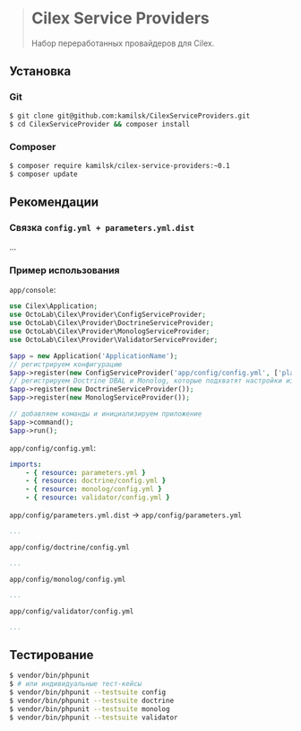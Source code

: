 > # Cilex Service Providers
>
> Набор переработанных провайдеров для Cilex.

## Установка

### Git

```bash
$ git clone git@github.com:kamilsk/CilexServiceProviders.git
$ cd CilexServiceProvider && composer install
```

### Composer

```bash
$ composer require kamilsk/cilex-service-providers:~0.1
$ composer update
```

## Рекомендации

### Связка `config.yml + parameters.yml.dist`

...

### Пример использования

`app/console`:

```php
use Cilex\Application;
use OctoLab\Cilex\Provider\ConfigServiceProvider;
use OctoLab\Cilex\Provider\DoctrineServiceProvider;
use OctoLab\Cilex\Provider\MonologServiceProvider;
use OctoLab\Cilex\Provider\ValidatorServiceProvider;

$app = new Application('ApplicationName');
// регистрируем конфигурацию
$app->register(new ConfigServiceProvider('app/config/config.yml', ['placeholder' => 'top level parameter']));
// регистрируем Doctrine DBAL и Monolog, которые подхватят настройки из $app['config']
$app->register(new DoctrineServiceProvider());
$app->register(new MonologServiceProvider());

// добавляем команды и инициализируем приложение
$app->command();
$app->run();
```

`app/config/config.yml`:

```yaml
imports:
    - { resource: parameters.yml }
    - { resource: doctrine/config.yml }
    - { resource: monolog/config.yml }
    - { resource: validator/config.yml }
```

`app/config/parameters.yml.dist` -> `app/config/parameters.yml`

```yaml
...
```

`app/config/doctrine/config.yml`

```yaml
...
```

`app/config/monolog/config.yml`

```yaml
...
```

`app/config/validator/config.yml`

```yml
...
```

## Тестирование

```bash
$ vendor/bin/phpunit
$ # или индивидуальные тест-кейсы
$ vendor/bin/phpunit --testsuite config
$ vendor/bin/phpunit --testsuite doctrine
$ vendor/bin/phpunit --testsuite monolog
$ vendor/bin/phpunit --testsuite validator
```
